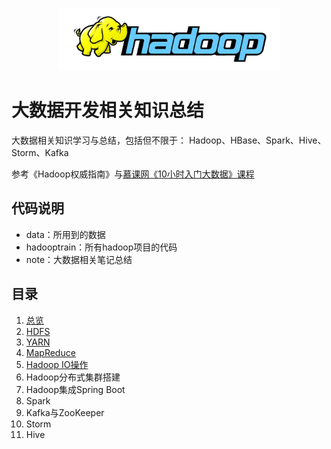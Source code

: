 <div>
    <p align="center">
  		<a href="https://book.douban.com/subject/27115351/">
    		<img height="100" src="note/img/logo.jpg?sanitize=true">
  		</a>
	</p>
</div>

# 大数据开发相关知识总结


大数据相关知识学习与总结，包括但不限于： Hadoop、HBase、Spark、Hive、Storm、Kafka

参考《Hadoop权威指南》与[慕课网《10小时入门大数据》课程](https://coding.imooc.com/learn/list/128.html)

## 代码说明

- data：所用到的数据
- hadooptrain：所有hadoop项目的代码
- note：大数据相关笔记总结

## 目录

1. [总览](https://github.com/tangming579/big-data/blob/master/note/1-overview.md)
2. [HDFS](https://github.com/tangming579/big-data/blob/master/note/2-HDFS.md)
3. [YARN](https://github.com/tangming579/big-data/blob/master/note/3-YARN)
4. [MapReduce](https://github.com/tangming579/big-data/blob/master/note/4-MapReduce.md)
5. [Hadoop IO操作](https://github.com/tangming579/big-data/blob/master/note/5-HadoopIO操作.md)
6. Hadoop分布式集群搭建
7. Hadoop集成Spring Boot
8. Spark
9. Kafka与ZooKeeper
10. Storm
11. Hive